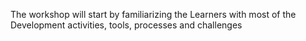 The workshop will start by familiarizing the Learners with most of the Development activities, tools, processes and challenges
